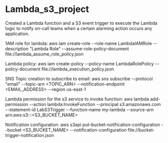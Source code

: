 # Lambda_s3_project
Created a Lambda function and a  S3 event trigger to execute the Lambda logic to notify on-call teams when a certain alarming action occurs any application.

1AM role for lambda:
aws iam create-role --role-name LambdaIAMRole --description "Lambda Role" --assume-role-policy-document file://lambda_assume_role_policy.json

Lambda policy:
aws iam create-policy --policy-name LambdaRolePolicy --policy-document file://lambda_execution_policy.json

SNS Topic creation to subscribe to email:
aws sns subscribe --protocol "email" --topic-arn <TOPIC_ARN> --notification-endpoint <EMAIL_ADDRESS> --region us-east-1

Lambda permission for the s3 service to invoke function:
aws lambda add-permission --action lambda:InvokeFunction --principal s3.amazonaws.com --statement-id LabS3Trigger --function-name my-lambda --source-arn arn:aws:s3:::<S3_BUCKET_NAME>

Notification configuration:
aws s3api put-bucket-notification-configuration --bucket <S3_BUCKET_NAME> --notification-configuration file://bucket-trigger-notification.json
